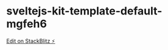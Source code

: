 # sveltejs-kit-template-default-mgfeh6

[Edit on StackBlitz ⚡️](https://stackblitz.com/edit/sveltejs-kit-template-default-mgfeh6)